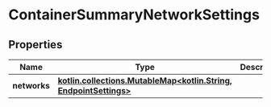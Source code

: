 
# ContainerSummaryNetworkSettings

## Properties
| Name | Type | Description | Notes |
| ------------ | ------------- | ------------- | ------------- |
| **networks** | [**kotlin.collections.MutableMap&lt;kotlin.String, EndpointSettings&gt;**](EndpointSettings.md) |  |  [optional] |



